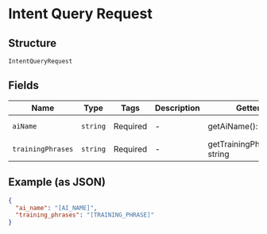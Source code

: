 
# Intent Query Request

## Structure

`IntentQueryRequest`

## Fields

| Name | Type | Tags | Description | Getter | Setter |
|  --- | --- | --- | --- | --- | --- |
| `aiName` | `string` | Required | - | getAiName(): string | setAiName(string aiName): void |
| `trainingPhrases` | `string` | Required | - | getTrainingPhrases(): string | setTrainingPhrases(string trainingPhrases): void |

## Example (as JSON)

```json
{
  "ai_name": "[AI_NAME]",
  "training_phrases": "[TRAINING_PHRASE]"
}
```

